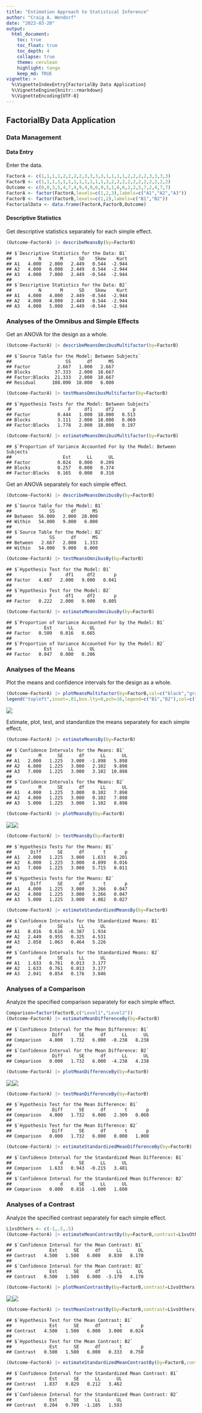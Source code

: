 ```yaml
---
title: "Estimation Approach to Statistical Inference"
author: "Craig A. Wendorf"
date: "2023-03-20"
output:
  html_document:
    toc: true
    toc_float: true
    toc_depth: 4
    collapse: true
    theme: cerulean
    highlight: tango
    keep_md: TRUE
vignette: >
  %\VignetteIndexEntry{FactorialBy Data Application}
  %\VignetteEngine{knitr::rmarkdown}
  %\VignetteEncoding{UTF-8}
---
```






## FactorialBy Data Application

### Data Management

#### Data Entry

Enter the data.

```r
FactorA <- c(1,1,1,1,2,2,2,2,3,3,3,3,1,1,1,1,2,2,2,2,3,3,3,3)
FactorB <- c(1,1,1,1,1,1,1,1,1,1,1,1,2,2,2,2,2,2,2,2,2,2,2,2)
Outcome <- c(0,0,3,5,4,7,4,9,4,9,6,9,3,1,6,6,2,2,5,7,2,4,7,7)
FactorA <- factor(FactorA,levels=c(1,2,3),labels=c("A1","A2","A3"))
FactorB <- factor(FactorB,levels=c(1,2),labels=c("B1","B2"))
FactorialData <- data.frame(FactorA,FactorB,Outcome)
```

#### Descriptive Statistics

Get descriptive statistics separately for each simple effect.

```r
(Outcome~FactorA) |> describeMeansBy(by=FactorB)
```

```
## $`Descriptive Statistics for the Data: B1`
##          N       M      SD    Skew    Kurt
## A1   4.000   2.000   2.449   0.544  -2.944
## A2   4.000   6.000   2.449   0.544  -2.944
## A3   4.000   7.000   2.449  -0.544  -2.944
## 
## $`Descriptive Statistics for the Data: B2`
##          N       M      SD    Skew    Kurt
## A1   4.000   4.000   2.449  -0.544  -2.944
## A2   4.000   4.000   2.449   0.544  -2.944
## A3   4.000   5.000   2.449  -0.544  -2.944
```

### Analyses of the Omnibus and Simple Effects

Get an ANOVA for the design as a whole.

```r
(Outcome~FactorA) |> describeMeansOmnibusMultifactor(by=FactorB)
```

```
## $`Source Table for the Model: Between Subjects`
##                    SS      df      MS
## Factor          2.667   1.000   2.667
## Blocks         37.333   2.000  18.667
## Factor:Blocks  21.333   2.000  10.667
## Residual      108.000  18.000   6.000
```

```r
(Outcome~FactorA) |> testMeansOmnibusMultifactor(by=FactorB)
```

```
## $`Hypothesis Tests for the Model: Between Subjects`
##                     F     df1     df2       p
## Factor          0.444   1.000  18.000   0.513
## Blocks          3.111   2.000  18.000   0.069
## Factor:Blocks   1.778   2.000  18.000   0.197
```

```r
(Outcome~FactorA) |> estimateMeansOmnibusMultifactor(by=FactorB)
```

```
## $`Proportion of Variance Accounted For by the Model: Between Subjects`
##                   Est      LL      UL
## Factor          0.024   0.000   0.209
## Blocks          0.257   0.000   0.374
## Factor:Blocks   0.165   0.000   0.310
```

Get an ANOVA separately for each simple effect.

```r
(Outcome~FactorA) |> describeMeansOmnibusBy(by=FactorB)
```

```
## $`Source Table for the Model: B1`
##              SS      df      MS
## Between  56.000   2.000  28.000
## Within   54.000   9.000   6.000
## 
## $`Source Table for the Model: B2`
##              SS      df      MS
## Between   2.667   2.000   1.333
## Within   54.000   9.000   6.000
```

```r
(Outcome~FactorA) |> testMeansOmnibusBy(by=FactorB)
```

```
## $`Hypothesis Test for the Model: B1`
##              F     df1     df2       p
## Factor   4.667   2.000   9.000   0.041
## 
## $`Hypothesis Test for the Model: B2`
##              F     df1     df2       p
## Factor   0.222   2.000   9.000   0.805
```

```r
(Outcome~FactorA) |> estimateMeansOmnibusBy(by=FactorB)
```

```
## $`Proportion of Variance Accounted For by the Model: B1`
##            Est      LL      UL
## Factor   0.509   0.016   0.665
## 
## $`Proportion of Variance Accounted For by the Model: B2`
##            Est      LL      UL
## Factor   0.047   0.000   0.206
```

### Analyses of the Means

Plot the means and confidence intervals for the design as a whole.

```r
(Outcome~FactorA) |> plotMeansMultifactor(by=FactorB,col=c("black","gray60"))
legend("topleft",inset=.01,box.lty=0,pch=16,legend=c("B1","B2"),col=c("black","gray60"))
```

![](figures/FactorialBy-Multifactor-1.png)<!-- -->

Estimate, plot, test, and standardize the means separately for each simple effect.

```r
(Outcome~FactorA) |> estimateMeansBy(by=FactorB)
```

```
## $`Confidence Intervals for the Means: B1`
##          M      SE      df      LL      UL
## A1   2.000   1.225   3.000  -1.898   5.898
## A2   6.000   1.225   3.000   2.102   9.898
## A3   7.000   1.225   3.000   3.102  10.898
## 
## $`Confidence Intervals for the Means: B2`
##          M      SE      df      LL      UL
## A1   4.000   1.225   3.000   0.102   7.898
## A2   4.000   1.225   3.000   0.102   7.898
## A3   5.000   1.225   3.000   1.102   8.898
```

```r
(Outcome~FactorA) |> plotMeansBy(by=FactorB)
```

![](figures/FactorialBy-Means-1.png)<!-- -->![](figures/FactorialBy-Means-2.png)<!-- -->

```r
(Outcome~FactorA) |> testMeansBy(by=FactorB)
```

```
## $`Hypothesis Tests for the Means: B1`
##       Diff      SE      df       t       p
## A1   2.000   1.225   3.000   1.633   0.201
## A2   6.000   1.225   3.000   4.899   0.016
## A3   7.000   1.225   3.000   5.715   0.011
## 
## $`Hypothesis Tests for the Means: B2`
##       Diff      SE      df       t       p
## A1   4.000   1.225   3.000   3.266   0.047
## A2   4.000   1.225   3.000   3.266   0.047
## A3   5.000   1.225   3.000   4.082   0.027
```

```r
(Outcome~FactorA) |> estimateStandardizedMeansBy(by=FactorB)
```

```
## $`Confidence Intervals for the Standardized Means: B1`
##          d      SE      LL      UL
## A1   0.816   0.616  -0.387   1.934
## A2   2.449   0.955   0.325   4.531
## A3   2.858   1.063   0.464   5.226
## 
## $`Confidence Intervals for the Standardized Means: B2`
##          d      SE      LL      UL
## A1   1.633   0.761   0.013   3.177
## A2   1.633   0.761   0.013   3.177
## A3   2.041   0.854   0.176   3.846
```

### Analyses of a Comparison

Analyze the specified comparison separately for each simple effect.

```r
Comparison=factor(FactorB,c("Level1","Level2"))
(Outcome~FactorA) |> estimateMeanDifferenceBy(by=FactorB)
```

```
## $`Confidence Interval for the Mean Difference: B1`
##               Diff      SE      df      LL      UL
## Comparison   4.000   1.732   6.000  -0.238   8.238
## 
## $`Confidence Interval for the Mean Difference: B2`
##               Diff      SE      df      LL      UL
## Comparison   0.000   1.732   6.000  -4.238   4.238
```

```r
(Outcome~FactorA) |> plotMeanDifferenceBy(by=FactorB)
```

![](figures/FactorialBy-Comparison-1.png)<!-- -->![](figures/FactorialBy-Comparison-2.png)<!-- -->

```r
(Outcome~FactorA) |> testMeanDifferenceBy(by=FactorB)
```

```
## $`Hypothesis Test for the Mean Difference: B1`
##               Diff      SE      df       t       p
## Comparison   4.000   1.732   6.000   2.309   0.060
## 
## $`Hypothesis Test for the Mean Difference: B2`
##               Diff      SE      df       t       p
## Comparison   0.000   1.732   6.000   0.000   1.000
```

```r
(Outcome~FactorA) |> estimateStandardizedMeanDifferenceBy(by=FactorB)
```

```
## $`Confidence Interval for the Standardized Mean Difference: B1`
##                  d      SE      LL      UL
## Comparison   1.633   0.943  -0.215   3.481
## 
## $`Confidence Interval for the Standardized Mean Difference: B2`
##                  d      SE      LL      UL
## Comparison   0.000   0.816  -1.600   1.600
```

### Analyses of a Contrast

Analyze the specified contrast separately for each simple effect.

```r
L1vsOthers <- c(-1,.5,.5)
(Outcome~FactorA) |> estimateMeanContrastBy(by=FactorB,contrast=L1vsOthers)
```

```
## $`Confidence Interval for the Mean Contrast: B1`
##              Est      SE      df      LL      UL
## Contrast   4.500   1.500   6.000   0.830   8.170
## 
## $`Confidence Interval for the Mean Contrast: B2`
##              Est      SE      df      LL      UL
## Contrast   0.500   1.500   6.000  -3.170   4.170
```

```r
(Outcome~FactorA) |> plotMeanContrastBy(by=FactorB,contrast=L1vsOthers)
```

![](figures/FactorialBy-Contrast-1.png)<!-- -->![](figures/FactorialBy-Contrast-2.png)<!-- -->

```r
(Outcome~FactorA) |> testMeanContrastBy(by=FactorB,contrast=L1vsOthers)
```

```
## $`Hypothesis Test for the Mean Contrast: B1`
##              Est      SE      df       t       p
## Contrast   4.500   1.500   6.000   3.000   0.024
## 
## $`Hypothesis Test for the Mean Contrast: B2`
##              Est      SE      df       t       p
## Contrast   0.500   1.500   6.000   0.333   0.750
```

```r
(Outcome~FactorA) |> estimateStandardizedMeanContrastBy(by=FactorB,contrast=L1vsOthers)
```

```
## $`Confidence Interval for the Standardized Mean Contrast: B1`
##              Est      SE      LL      UL
## Contrast   1.837   0.829   0.212   3.462
## 
## $`Confidence Interval for the Standardized Mean Contrast: B2`
##              Est      SE      LL      UL
## Contrast   0.204   0.709  -1.185   1.593
```
